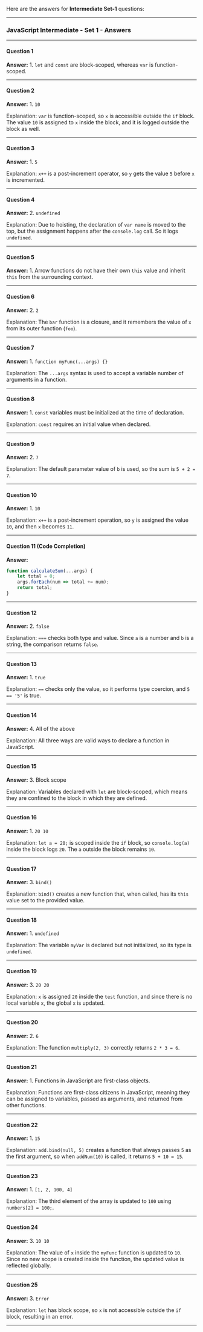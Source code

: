 Here are the answers for **Intermediate Set-1** questions:

---

### **JavaScript Intermediate - Set 1 - Answers**

---

#### **Question 1**  
**Answer:** 1. `let` and `const` are block-scoped, whereas `var` is function-scoped.

---

#### **Question 2**  
**Answer:** 1. `10`

Explanation: `var` is function-scoped, so `x` is accessible outside the `if` block. The value `10` is assigned to `x` inside the block, and it is logged outside the block as well.

---

#### **Question 3**  
**Answer:** 1. `5`

Explanation: `x++` is a post-increment operator, so `y` gets the value `5` before `x` is incremented.

---

#### **Question 4**  
**Answer:** 2. `undefined`

Explanation: Due to hoisting, the declaration of `var name` is moved to the top, but the assignment happens after the `console.log` call. So it logs `undefined`.

---

#### **Question 5**  
**Answer:** 1. Arrow functions do not have their own `this` value and inherit `this` from the surrounding context.

---

#### **Question 6**  
**Answer:** 2. `2`

Explanation: The `bar` function is a closure, and it remembers the value of `x` from its outer function (`foo`).

---

#### **Question 7**  
**Answer:** 1. `function myFunc(...args) {}`

Explanation: The `...args` syntax is used to accept a variable number of arguments in a function.

---

#### **Question 8**  
**Answer:** 1. `const` variables must be initialized at the time of declaration.

Explanation: `const` requires an initial value when declared.

---

#### **Question 9**  
**Answer:** 2. `7`

Explanation: The default parameter value of `b` is used, so the sum is `5 + 2 = 7`.

---

#### **Question 10**  
**Answer:** 1. `10`

Explanation: `x++` is a post-increment operation, so `y` is assigned the value `10`, and then `x` becomes `11`.

---

#### **Question 11** (Code Completion)  
**Answer:**  
```javascript
function calculateSum(...args) {
    let total = 0;
    args.forEach(num => total += num);
    return total;
}
```

---

#### **Question 12**  
**Answer:** 2. `false`

Explanation: `===` checks both type and value. Since `a` is a number and `b` is a string, the comparison returns `false`.

---

#### **Question 13**  
**Answer:** 1. `true`

Explanation: `==` checks only the value, so it performs type coercion, and `5 == '5'` is true.

---

#### **Question 14**  
**Answer:** 4. All of the above

Explanation: All three ways are valid ways to declare a function in JavaScript.

---

#### **Question 15**  
**Answer:** 3. Block scope

Explanation: Variables declared with `let` are block-scoped, which means they are confined to the block in which they are defined.

---

#### **Question 16**  
**Answer:** 1. `20 10`

Explanation: `let a = 20;` is scoped inside the `if` block, so `console.log(a)` inside the block logs `20`. The `a` outside the block remains `10`.

---

#### **Question 17**  
**Answer:** 3. `bind()`

Explanation: `bind()` creates a new function that, when called, has its `this` value set to the provided value.

---

#### **Question 18**  
**Answer:** 1. `undefined`

Explanation: The variable `myVar` is declared but not initialized, so its type is `undefined`.

---

#### **Question 19**  
**Answer:** 3. `20 20`

Explanation: `x` is assigned `20` inside the `test` function, and since there is no local variable `x`, the global `x` is updated.

---

#### **Question 20**  
**Answer:** 2. `6`

Explanation: The function `multiply(2, 3)` correctly returns `2 * 3 = 6`.

---

#### **Question 21**  
**Answer:** 1. Functions in JavaScript are first-class objects.

Explanation: Functions are first-class citizens in JavaScript, meaning they can be assigned to variables, passed as arguments, and returned from other functions.

---

#### **Question 22**  
**Answer:** 1. `15`

Explanation: `add.bind(null, 5)` creates a function that always passes `5` as the first argument, so when `addNum(10)` is called, it returns `5 + 10 = 15`.

---

#### **Question 23**  
**Answer:** 1. `[1, 2, 100, 4]`

Explanation: The third element of the array is updated to `100` using `numbers[2] = 100;`.

---

#### **Question 24**  
**Answer:** 3. `10 10`

Explanation: The value of `x` inside the `myFunc` function is updated to `10`. Since no new scope is created inside the function, the updated value is reflected globally.

---

#### **Question 25**  
**Answer:** 3. `Error`

Explanation: `let` has block scope, so `x` is not accessible outside the `if` block, resulting in an error.

---

